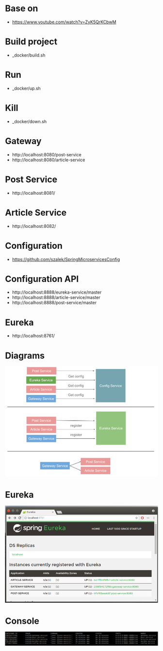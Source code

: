 # Base on
- https://www.youtube.com/watch?v=ZyK5QrKCbwM

# Build project
- _docker/build.sh

# Run
- _docker/up.sh

# Kill
- _docker/down.sh

# Gateway
- http://localhost:8080/post-service
- http://localhost:8080/article-service

# Post Service
- http://localhost:8081/

# Article Service
- http://localhost:8082/

# Configuration
- https://github.com/szalek/SpringMicroservicesConfig

# Configuration API
- http://localhost:8888/eureka-service/master
- http://localhost:8888/article-service/master
- http://localhost:8888/post-service/master

# Eureka
- http://localhost:8761/

# Diagrams
![Security Event Dashboard](assets/img1.png)

# Eureka
![Security Event Dashboard](assets/img2.png)

# Console
![Security Event Dashboard](assets/img3.png)